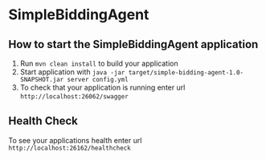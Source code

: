 # SimpleBiddingAgent

How to start the SimpleBiddingAgent application
---

1. Run `mvn clean install` to build your application
1. Start application with `java -jar target/simple-bidding-agent-1.0-SNAPSHOT.jar server config.yml`
1. To check that your application is running enter url `http://localhost:26062/swagger`

Health Check
---

To see your applications health enter url `http://localhost:26162/healthcheck`
